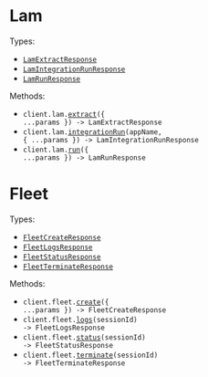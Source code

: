 # Lam

Types:

- <code><a href="./src/resources/lam.ts">LamExtractResponse</a></code>
- <code><a href="./src/resources/lam.ts">LamIntegrationRunResponse</a></code>
- <code><a href="./src/resources/lam.ts">LamRunResponse</a></code>

Methods:

- <code title="post /lam/extract">client.lam.<a href="./src/resources/lam.ts">extract</a>({ ...params }) -> LamExtractResponse</code>
- <code title="post /lam/{app_name}/run">client.lam.<a href="./src/resources/lam.ts">integrationRun</a>(appName, { ...params }) -> LamIntegrationRunResponse</code>
- <code title="post /lam/run">client.lam.<a href="./src/resources/lam.ts">run</a>({ ...params }) -> LamRunResponse</code>

# Fleet

Types:

- <code><a href="./src/resources/fleet.ts">FleetCreateResponse</a></code>
- <code><a href="./src/resources/fleet.ts">FleetLogsResponse</a></code>
- <code><a href="./src/resources/fleet.ts">FleetStatusResponse</a></code>
- <code><a href="./src/resources/fleet.ts">FleetTerminateResponse</a></code>

Methods:

- <code title="post /sessions/create">client.fleet.<a href="./src/resources/fleet.ts">create</a>({ ...params }) -> FleetCreateResponse</code>
- <code title="get /sessions/{session_id}/logs">client.fleet.<a href="./src/resources/fleet.ts">logs</a>(sessionId) -> FleetLogsResponse</code>
- <code title="get /sessions/{session_id}/status">client.fleet.<a href="./src/resources/fleet.ts">status</a>(sessionId) -> FleetStatusResponse</code>
- <code title="delete /sessions/{session_id}/terminate">client.fleet.<a href="./src/resources/fleet.ts">terminate</a>(sessionId) -> FleetTerminateResponse</code>
